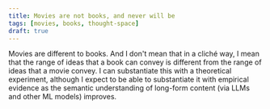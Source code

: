 ```yaml
---
title: Movies are not books, and never will be
tags: [movies, books, thought-space]
draft: true
---
```


Movies are different to books. And I don't mean that in a cliché way, I mean
that the range of ideas that a book can convey is different from the range of
ideas that a movie convey. I can substantiate this with a theoretical
experiment, although I expect to be able to substantiate it with empirical
evidence as the semantic understanding of long-form content (via LLMs and other
ML models) improves.
